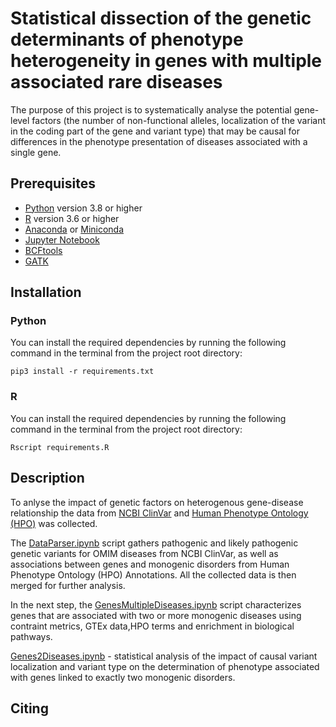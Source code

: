 # Statistical dissection of the genetic determinants of phenotype heterogeneity in genes with multiple associated rare diseases
The purpose of this project is to systematically analyse the potential gene-level factors (the number of non-functional alleles, localization of the variant in the coding part of the gene and  variant type) that may be causal for differences in the phenotype presentation of diseases associated with a single gene. 
## Prerequisites
- [Python](https://www.python.org/downloads/) version 3.8 or higher
- [R](https://cran.r-project.org/mirrors.html) version 3.6 or higher
- [Anaconda](https://www.anaconda.com/download) or [Miniconda](https://docs.conda.io/en/latest/miniconda.html)
- [Jupyter Notebook](https://anaconda.org/anaconda/jupyter)
- [BCFtools](https://anaconda.org/bioconda/bcftools)
- [GATK](https://anaconda.org/bioconda/gatk)
## Installation
### Python

You can install the required dependencies by running the following command in the terminal from the project root directory:

```shell
pip3 install -r requirements.txt
```

### R
You can install the required dependencies by running the following command in the terminal from the project root directory:
```
Rscript requirements.R
```
## Description
To anlyse the impact of genetic factors on heterogenous gene-disease relationship the data from [NCBI ClinVar](https://www.ncbi.nlm.nih.gov/clinvar/) and [Human Phenotype Ontology (HPO)](HPO.jax.org/) was collected. 

The [DataParser.ipynb](https://github.com/tanya-lazareva/phenohet/blob/main/DataParser.ipynb) script gathers pathogenic and likely pathogenic genetic variants for OMIM diseases from NCBI ClinVar, as well as associations between genes and monogenic disorders from  Human Phenotype Ontology (HPO) Annotations. All the collected data is then merged for further analysis.

In the next step, the [GenesMultipleDiseases.ipynb](https://github.com/tanya-lazareva/phenohet/blob/main/GenesMultipleDiseases.ipynb) script characterizes genes that are associated with two or more monogenic diseases using contraint metrics, GTEx data,HPO terms and enrichment in biological pathways.

[Genes2Diseases.ipynb](https://github.com/tanya-lazareva/phenohet/blob/main/Genes2Diseases.ipynb) -  statistical analysis of the impact of causal variant localization and variant type on the determination of phenotype associated with genes linked to exactly two monogenic disorders.

## Citing



